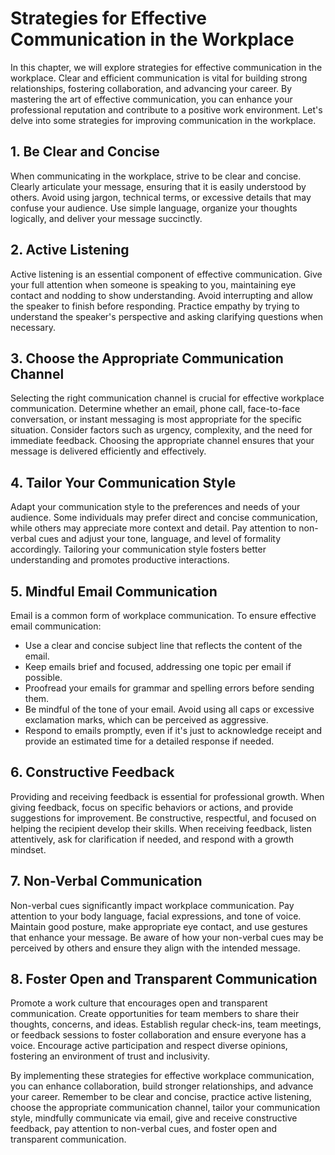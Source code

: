 Strategies for Effective Communication in the Workplace
===================================================================

In this chapter, we will explore strategies for effective communication in the workplace. Clear and efficient communication is vital for building strong relationships, fostering collaboration, and advancing your career. By mastering the art of effective communication, you can enhance your professional reputation and contribute to a positive work environment. Let's delve into some strategies for improving communication in the workplace.

**1. Be Clear and Concise**
---------------------------

When communicating in the workplace, strive to be clear and concise. Clearly articulate your message, ensuring that it is easily understood by others. Avoid using jargon, technical terms, or excessive details that may confuse your audience. Use simple language, organize your thoughts logically, and deliver your message succinctly.

**2. Active Listening**
-----------------------

Active listening is an essential component of effective communication. Give your full attention when someone is speaking to you, maintaining eye contact and nodding to show understanding. Avoid interrupting and allow the speaker to finish before responding. Practice empathy by trying to understand the speaker's perspective and asking clarifying questions when necessary.

**3. Choose the Appropriate Communication Channel**
---------------------------------------------------

Selecting the right communication channel is crucial for effective workplace communication. Determine whether an email, phone call, face-to-face conversation, or instant messaging is most appropriate for the specific situation. Consider factors such as urgency, complexity, and the need for immediate feedback. Choosing the appropriate channel ensures that your message is delivered efficiently and effectively.

**4. Tailor Your Communication Style**
--------------------------------------

Adapt your communication style to the preferences and needs of your audience. Some individuals may prefer direct and concise communication, while others may appreciate more context and detail. Pay attention to non-verbal cues and adjust your tone, language, and level of formality accordingly. Tailoring your communication style fosters better understanding and promotes productive interactions.

**5. Mindful Email Communication**
----------------------------------

Email is a common form of workplace communication. To ensure effective email communication:

* Use a clear and concise subject line that reflects the content of the email.
* Keep emails brief and focused, addressing one topic per email if possible.
* Proofread your emails for grammar and spelling errors before sending them.
* Be mindful of the tone of your email. Avoid using all caps or excessive exclamation marks, which can be perceived as aggressive.
* Respond to emails promptly, even if it's just to acknowledge receipt and provide an estimated time for a detailed response if needed.

**6. Constructive Feedback**
----------------------------

Providing and receiving feedback is essential for professional growth. When giving feedback, focus on specific behaviors or actions, and provide suggestions for improvement. Be constructive, respectful, and focused on helping the recipient develop their skills. When receiving feedback, listen attentively, ask for clarification if needed, and respond with a growth mindset.

**7. Non-Verbal Communication**
-------------------------------

Non-verbal cues significantly impact workplace communication. Pay attention to your body language, facial expressions, and tone of voice. Maintain good posture, make appropriate eye contact, and use gestures that enhance your message. Be aware of how your non-verbal cues may be perceived by others and ensure they align with the intended message.

**8. Foster Open and Transparent Communication**
------------------------------------------------

Promote a work culture that encourages open and transparent communication. Create opportunities for team members to share their thoughts, concerns, and ideas. Establish regular check-ins, team meetings, or feedback sessions to foster collaboration and ensure everyone has a voice. Encourage active participation and respect diverse opinions, fostering an environment of trust and inclusivity.

By implementing these strategies for effective workplace communication, you can enhance collaboration, build stronger relationships, and advance your career. Remember to be clear and concise, practice active listening, choose the appropriate communication channel, tailor your communication style, mindfully communicate via email, give and receive constructive feedback, pay attention to non-verbal cues, and foster open and transparent communication.
